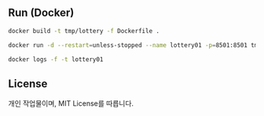 ## Run (Docker)

```bash
docker build -t tmp/lottery -f Dockerfile .

docker run -d --restart=unless-stopped --name lottery01 -p=8501:8501 tmp/lottery

docker logs -f -t lottery01
```

## License

개인 작업물이며, MIT License를 따릅니다.
